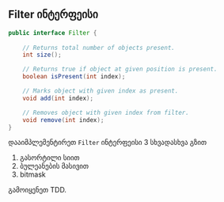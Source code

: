 ## Filter ინტერფეისი

```java
public interface Filter {
    
    // Returns total number of objects present.
    int size();

    // Returns true if object at given position is present.
    boolean isPresent(int index);

    // Marks object with given index as present.
    void add(int index);

    // Removes object with given index from filter.
    void remove(int index);
}
```

დააიმპლემენტირეთ `Filter` ინტერფეისი 3 სხვადასხვა გზით
1. გასორტილი სიით
2. ბულეანების მასივით
3. bitmask

გამოიყენეთ TDD.